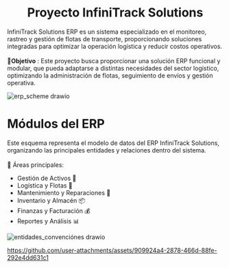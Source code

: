 <center><h1>Proyecto InfiniTrack Solutions</h1></center>
InfiniTrack Solutions ERP es un sistema especializado en el monitoreo, rastreo y gestión de flotas de transporte, proporcionando soluciones integradas para optimizar la operación logística y reducir costos operativos.
<br>
<br>
🎯<b>Objetivo</b> : 
Este proyecto busca proporcionar una solución ERP funcional y modular, que pueda adaptarse a distintas necesidades del sector logístico, optimizando la administración de flotas, seguimiento de envíos y gestión operativa.

![erp_scheme drawio](https://github.com/user-attachments/assets/d0cd9f7a-af79-43dd-93ae-863209071605)

<h1>Módulos del ERP</h1>

Este esquema representa el modelo de datos del ERP InfiniTrack Solutions, organizando las principales entidades y relaciones dentro del sistema. <br>
<br>
📌 Áreas principales:
<ul>
  <li>Gestión de Activos 🏢</li>
  <li>Logística y Flotas 🚛</li>
  <li>Mantenimiento y Reparaciones 🔧</li>
  <li>Inventario y Almacén 📦</li>
  <li>Finanzas y Facturación 💰</li>
  <li>Reportes y Análisis 📊</li>
</ul>

![entidades_convenciónes drawio](https://github.com/user-attachments/assets/7f0a87f6-a67f-405e-8aaf-e1c26d10183f)

https://github.com/user-attachments/assets/909924a4-2878-466d-88fe-292e4dd631c1
